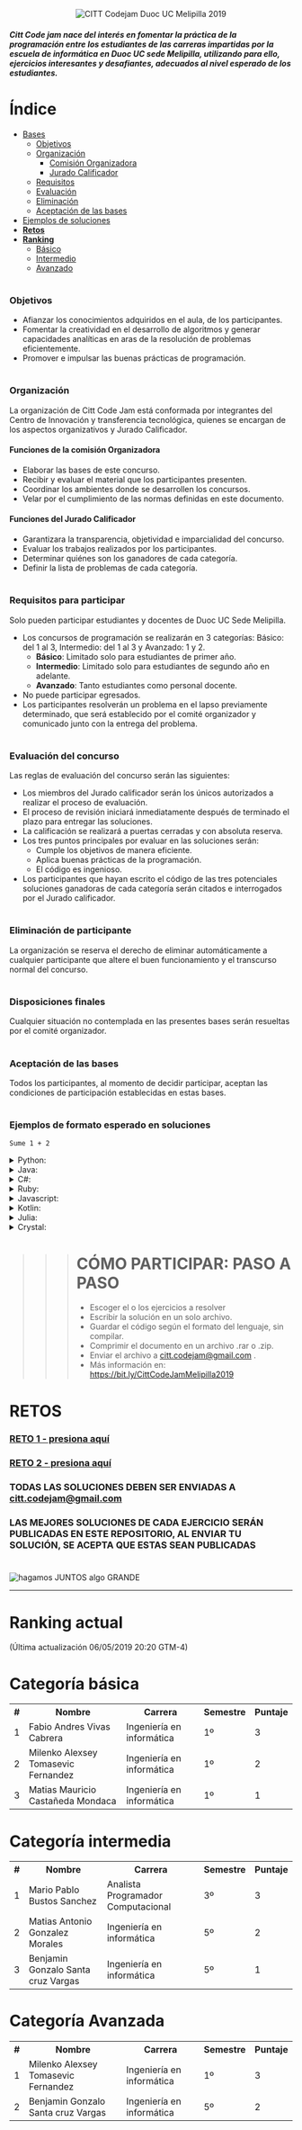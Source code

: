 <p align="center">
  <img src="https://res.cloudinary.com/juliorafrecloud/image/upload/v1594352705/Codejam/CodejamLogo.png" alt="CITT Codejam Duoc UC Melipilla 2019">
</p>

<p align="justify">

#### *Citt Code jam nace del interés en fomentar la práctica de la programación entre los estudiantes de las carreras impartidas por la escuela de informática en **Duoc UC sede Melipilla**, utilizando para ello, ejercicios interesantes y desafiantes, adecuados al nivel esperado de los estudiantes.*

</p>

# Índice

* [Bases](#Objetivos)
  * [Objetivos](#Objetivos)
  * [Organización](#Organización)
    * [Comisión Organizadora](#Funciones-de-la-comisión-Organizadora)
    * [Jurado Calificador](#Funciones-del-Jurado-Calificador)
  * [Requisitos](#Requisitos-para-participar)
  * [Evaluación](#Evaluación-del-concurso)
  * [Eliminación](#Eliminación-de-participante)
  * [Aceptación de las bases](#Aceptación-de-las-bases)
* [Ejemplos de soluciones](#Ejemplos-de-formato-esperado-en-soluciones)
* [**Retos**](#RETOS)
* [**Ranking**](#Ranking-actual)
  * [Básico](#Categoría-básica)
  * [Intermedio](#Categoría-intermedia)
  * [Avanzado](#Categoría-Avanzada)


#
### Objetivos

<p align="justify">

* Afianzar los conocimientos adquiridos en el aula, de los participantes.
* Fomentar la creatividad en el desarrollo de algoritmos y generar capacidades analíticas en aras de la resolución de problemas eficientemente.
* Promover e impulsar las buenas prácticas de programación.

</p>

#
### Organización

<p align="justify">

La organización de Citt Code Jam está conformada por integrantes del Centro de Innovación y transferencia tecnológica, quienes se encargan de los aspectos organizativos y Jurado Calificador.
#### Funciones de la comisión Organizadora
* Elaborar las bases de este concurso.
* Recibir y evaluar el material que los participantes presenten.
* Coordinar los ambientes donde se desarrollen los concursos.
* Velar por el cumplimiento de las normas definidas en este documento.
#### Funciones del Jurado Calificador
* Garantizara la transparencia, objetividad e imparcialidad del concurso.
* Evaluar los trabajos realizados por los participantes.
* Determinar quiénes son los ganadores de cada categoría.
* Definir la lista de problemas de cada categoría.

</p>

#
### Requisitos para participar

<p align="justify">

Solo pueden participar estudiantes y docentes de Duoc UC Sede Melipilla.
* Los concursos de programación se realizarán en 3 categorías: Básico: del 1 al 3, Intermedio: del 1 al 3 y Avanzado: 1 y 2.
  * **Básico**: Limitado solo para estudiantes de primer año.
  * **Intermedio**: Limitado solo para estudiantes de segundo año en adelante.
  * **Avanzado**: Tanto estudiantes como personal docente.
* No puede participar egresados.
* Los participantes resolverán un problema en el lapso previamente determinado, que será establecido por el comité organizador y comunicado junto con la entrega del problema.

</p>

#
### Evaluación del concurso

<p align="justify">

Las reglas de evaluación del concurso serán las siguientes:
* Los miembros del Jurado calificador serán los únicos autorizados a realizar el proceso de evaluación.
* El proceso de revisión iniciará inmediatamente después de terminado el plazo para entregar las soluciones.
* La calificación se realizará a puertas cerradas y con absoluta reserva.
* Los tres puntos principales por evaluar en las soluciones serán:
  * Cumple los objetivos de manera eficiente.
  * Aplica buenas prácticas de la programación.
  * El código es ingenioso.
* Los participantes que hayan escrito el código de las tres potenciales soluciones ganadoras de cada categoría serán citados e interrogados por el Jurado calificador.

</p>

#
### Eliminación de participante

<p align="justify">

La organización se reserva el derecho de eliminar automáticamente a cualquier participante que altere el buen funcionamiento y el transcurso normal del concurso.

</p>

#
### Disposiciones finales

<p align="justify">

Cualquier situación no contemplada en las presentes bases serán resueltas por el comité organizador.

</p>

#
### Aceptación de las bases

<p align="justify">

Todos los participantes, al momento de decidir participar, aceptan las condiciones de participación establecidas en estas bases.

</p>

#
### Ejemplos de formato esperado en soluciones
`Sume 1 + 2`

<details><summary>Python:</summary>
<p>

```python
# Nombre: Juan José Pérez González 
# Carrera: Ingeniería en informática
# Semestre: 5°
# Número de teléfono: +56987654321
# correo duoc: co.rreo@alumnos.duoc.cl
# correo per: correopersonal@gmail.com

def MiSolucion():
    a = 1
    b = 2
    c = a + b
    return c

```
</p>
</details>

<details><summary>Java:</summary>
<p>

```java
/* Nombre: Juan José Pérez González
 * Carrera: Ingeniería en informática
 * Semestre: 5°
 * Número de teléfono: +56987654321
 * correo duoc: co.rreo@alumnos.duoc.cl
 * correo per: correopersonal@gmail.com
 */

public class MiSolucion{
    
    public int miSolucion(){
        int a = 1;
        int b = 2;
        int c = a + b;
        return c;
    }
}
```
</p>
</details>

<details><summary>C#:</summary>
<p>

```c#
/* Nombre: Juan José Pérez González
 Carrera: Ingeniería en informática
 Semestre: 5°
 Número de teléfono: +56987654321
 correo duoc: co.rreo@alumnos.duoc.cl
 correo per: correopersonal@gmail.com
 */
public class MiSolucion
{
  public static int MiSolucion()
  {
    int a = 1;
    int b = 2;
    int c = a + b;
    return c;
  }
}
```
</p>
</details>

<details><summary>Ruby:</summary>
<p>

```ruby
=begin
 Nombre: Juan José Pérez González
 Carrera: Ingeniería en informática
 Semestre: 5°
 Número de teléfono: +56987654321
 correo duoc: co.rreo@alumnos.duoc.cl
 correo per: correopersonal@gmail.com
=end
def MiSolucion()
  a = 1
  b = 2
  c = a + b
  c
end
```
</p>
</details>

<details><summary>Javascript:</summary>
<p>

```javascript
/* Nombre: Juan José Pérez González
 Carrera: Ingeniería en informática
 Semestre: 5°
 Número de teléfono: +56987654321
 correo duoc: co.rreo@alumnos.duoc.cl
 correo per: correopersonal@gmail.com
 */
function MiSolucion() {
  var a = 1;
  let b = 2;
  const c = a + b;
  return c;
}
```
</p>
</details>

<details><summary>Kotlin:</summary>
<p>

```kotlin
/* Nombre: Juan José Pérez González
 Carrera: Ingeniería en informática
 Semestre: 5°
 Número de teléfono: +56987654321
 correo duoc: co.rreo@alumnos.duoc.cl
 correo per: correopersonal@gmail.com
 */
fun MiSolucion(): Int {
  var a = 1
  var b = 2
  var c = a + b
  return c
}
```
</p>
</details>

<details><summary>Julia:</summary>
<p>

```Julia
#= Nombre: Juan José Pérez González
 Carrera: Ingeniería en informática
 Semestre: 5°
 Número de teléfono: +56987654321
 correo duoc: co.rreo@alumnos.duoc.cl
 correo per: correopersonal@gmail.com
=#
module MiSolucion
  export misolucion
  
  function misolucion()
    a = 1
    b = 2
    c = a + b
    return c
  end
end
```
</p>
</details>

<details><summary>Crystal:</summary>
<p>

```crystal
# Nombre: Juan José Pérez González
# Carrera: Ingeniería en informática
# Semestre: 5°
# Número de teléfono: +56987654321
# correo duoc: co.rreo@alumnos.duoc.cl
# correo per: correopersonal@gmail.com

def mi_solucion()
  a = 1
  b = 2
  c = a + b
end
```
</p>
</details> 

<p align="justify">

#

>>> # CÓMO PARTICIPAR: PASO A PASO
>>> 
>>> * Escoger el o los ejercicios a resolver
>>> * Escribir la solución en un solo archivo.
>>> * Guardar el código según el formato del lenguaje, sin compilar.
>>> * Comprimir el documento en un archivo .rar o .zip. 
>>> * Enviar el archivo a citt.codejam@gmail.com .
>>> * Más información en: https://bit.ly/CittCodeJamMelipilla2019 

# RETOS

### [RETO 1 - presiona aquí](https://github.com/CittCodeJamMelipilla/CittCodejam2019Melipilla/blob/master/Semana%2001/README.md)
### [RETO 2 - presiona aquí](https://github.com/CittCodeJamMelipilla/CittCodejam2019Melipilla/blob/master/Semana%2002/README.md)

### TODAS LAS SOLUCIONES DEBEN SER ENVIADAS A citt.codejam@gmail.com
### LAS MEJORES SOLUCIONES DE CADA EJERCICIO SERÁN PUBLICADAS EN ESTE REPOSITORIO, AL ENVIAR TU SOLUCIÓN, SE ACEPTA QUE ESTAS SEAN PUBLICADAS

</p>

#
![hagamos JUNTOS algo GRANDE](http://i68.tinypic.com/2e3og9x.jpg)

<hr>

# Ranking actual

(Última actualización 06/05/2019 20:20 GTM-4)
# Categoría básica

<table>
  <tr>
    <th>#</th>
    <th>Nombre</th>
    <th>Carrera</th>
    <th>Semestre</th>
    <th>Puntaje</th>
  </tr>
  <tr>
    <td>1</td>
    <td>Fabio Andres Vivas Cabrera</td>
    <td>Ingeniería en informática</td>
    <td>1º</td>
    <td>3</td>
  </tr>
  <tr>
    <td>2</td>
    <td>Milenko Alexsey Tomasevic Fernandez</td>
    <td>Ingeniería en informática</td>
    <td>1º</td>
    <td>2</td>
  </tr>
  <tr>
    <td>3</td>
    <td>Matias Mauricio Castañeda Mondaca</td>
    <td>Ingeniería en informática</td>
    <td>1º</td>
    <td>1</td>
  </tr>
</table>

# Categoría intermedia

<table>
  <tr>
    <th>#</th>
    <th>Nombre</th>
    <th>Carrera</th>
    <th>Semestre</th>
    <th>Puntaje</th>
  </tr>
  <tr>
    <td>1</td>
    <td>Mario Pablo Bustos Sanchez</td>
    <td>Analista Programador Computacional</td>
    <td>3º</td>
    <td>3</td>
  </tr>
  <tr>
    <td>2</td>
    <td>Matias Antonio Gonzalez Morales</td>
    <td>Ingeniería en informática</td>
    <td>5º</td>
    <td>2</td>
  </tr>
  <tr>
    <td>3</td>
    <td>Benjamin Gonzalo Santa cruz Vargas</td>
    <td>Ingeniería en informática</td>
    <td>5º</td>
    <td>1</td>
  </tr>
</table>

# Categoría Avanzada

<table>
  <tr>
    <th>#</th>
    <th>Nombre</th>
    <th>Carrera</th>
    <th>Semestre</th>
    <th>Puntaje</th>
  </tr>
  <tr>
      <td>1</td>
      <td>Milenko Alexsey Tomasevic Fernandez</td>
      <td>Ingeniería en informática</td>
      <td>1º</td>
      <td>3</td>
    </tr>
  <tr>
    <td>2</td>
    <td>Benjamin Gonzalo Santa cruz Vargas</td>
    <td>Ingeniería en informática</td>
    <td>5º</td>
    <td>2</td>
  </tr>
</table>

